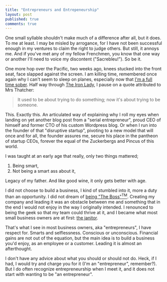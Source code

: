 ```yaml
---
title: "Entrepreneurs and Entrepeneurship"
layout: post
published: true
comments: true
---
```


One small syllable shouldn't make much of a difference after all, but it does. To me at least. I may be misled by arrogance, for I have not been successful enough in my ventures to claim the right to judge others. But still, it annoys me. And if you've met any of my fellow Frenchmen, you know that one way or another I'll need to voice my discontent ("Sacrebleu!"). So be it.

One more hop over the Pacific, two weeks ago, knees stucked into the front seat, face slapped against the screen. I am killing time, remembered once again why I can't seem to sleep on planes, especially now that [I'm a full time sober](http://teddy.fr/2012/11/17/alcohol-personal-growth/). Half way through [The Iron Lady](http://www.rottentomatoes.com/m/the_iron_lady), I pause on a quote attributed to Mrs Thatcher:

> It used to be about trying to do something; now it's about trying to be someone.

This. Exactly this. An articulated way of explaining why I roll my eyes when landing on yet another blog post from a "serial entrepreneur", proud CEO of himself and former CTO of his custom Wordpress blog. Or when I run into the founder of that "disruptive startup", pivoting to a new model that will once and for all, the founder assures me, secure his place in the pantheon of startup CEOs, forever the equal of the Zuckerbergs and Pincus of this world.

I was taught at an early age that really, only two things mattered;

1. Being smart,
1. Not being a smart ass about it,

Legacy of my father. And like good wine, it only gets better with age.

I did not choose to build a business, I kind of stumbled into it, more a duty than an opportunity. I did not dream of [being "The Boss"<sup>TM</sup>](http://www.youtube.com/watch?v=NisCkxU544c). Creating my company and leading it was an obstacle between me and something that in the end I would not enjoy in the way I originally intended. I renounced to being the geek so that my team could thrive at it, and I became what most small business owners are at first: [the janitor](http://www.zachbruhnke.com/youre-not-the-ceo-youre-the-fucking-janitor).

That's what I see in most business owners, aka "entrepreneurs", I have respect for. Smarts and selflessness. Conscious or unconscious. Financial gains are not out of the equation, but the main idea is to build a business you'd enjoy, as an employee or a customer. Leading it is almost an afterthought.

I don't have any advice about what you should or should not do. Heck, if I had, I would try and charge you for it (I'm an "entrepreneur", remember?). But I do often recognize entrepreneurship when I meet it, and it does not start with wanting to be "an entrepreneur".